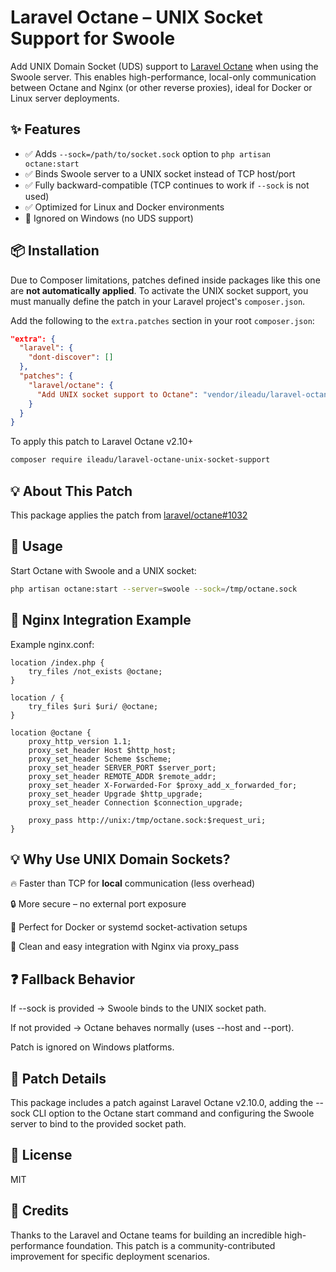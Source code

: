 # Laravel Octane – UNIX Socket Support for Swoole

Add UNIX Domain Socket (UDS) support to [Laravel Octane](https://github.com/laravel/octane) when using the Swoole server.
This enables high-performance, local-only communication between Octane and Nginx (or other reverse proxies), ideal for Docker or Linux server deployments.



## ✨ Features

- ✅ Adds `--sock=/path/to/socket.sock` option to `php artisan octane:start`
- ✅ Binds Swoole server to a UNIX socket instead of TCP host/port
- ✅ Fully backward-compatible (TCP continues to work if `--sock` is not used)
- ✅ Optimized for Linux and Docker environments
- 🚫 Ignored on Windows (no UDS support)



## 📦 Installation

Due to Composer limitations, patches defined inside packages like this one are **not automatically applied**.
To activate the UNIX socket support, you must manually define the patch in your Laravel project's `composer.json`.

Add the following to the `extra.patches` section in your root `composer.json`:

```json
"extra": {
  "laravel": {
    "dont-discover": []
  },
  "patches": {
    "laravel/octane": {
      "Add UNIX socket support to Octane": "vendor/ileadu/laravel-octane-unix-socket-support/patches/octane-unix-socket.patch"
    }
  }
}
```

To apply this patch to Laravel Octane v2.10+
```bash
composer require ileadu/laravel-octane-unix-socket-support
```

## 💡 About This Patch
This package applies the patch from [laravel/octane#1032](https://github.com/laravel/octane/pull/1032)

## 🚀 Usage
Start Octane with Swoole and a UNIX socket:
```bash
php artisan octane:start --server=swoole --sock=/tmp/octane.sock
```



## 🔧 Nginx Integration Example
Example nginx.conf:

```nginx
location /index.php {
    try_files /not_exists @octane;
}

location / {
    try_files $uri $uri/ @octane;
}

location @octane {
    proxy_http_version 1.1;
    proxy_set_header Host $http_host;
    proxy_set_header Scheme $scheme;
    proxy_set_header SERVER_PORT $server_port;
    proxy_set_header REMOTE_ADDR $remote_addr;
    proxy_set_header X-Forwarded-For $proxy_add_x_forwarded_for;
    proxy_set_header Upgrade $http_upgrade;
    proxy_set_header Connection $connection_upgrade;

    proxy_pass http://unix:/tmp/octane.sock:$request_uri;
}
```



## 💡 Why Use UNIX Domain Sockets?
🔥 Faster than TCP for **local** communication (less overhead)

🔒 More secure – no external port exposure

🐳 Perfect for Docker or systemd socket-activation setups

🧩 Clean and easy integration with Nginx via proxy_pass




## ❓ Fallback Behavior
If --sock is provided → Swoole binds to the UNIX socket path.

If not provided → Octane behaves normally (uses --host and --port).

Patch is ignored on Windows platforms.



## 📝 Patch Details
This package includes a patch against Laravel Octane v2.10.0, adding the --sock CLI option to the Octane start command and configuring the Swoole server to bind to the provided socket path.



## 📄 License
MIT



## 🙏 Credits
Thanks to the Laravel and Octane teams for building an incredible high-performance foundation.
This patch is a community-contributed improvement for specific deployment scenarios.
